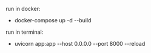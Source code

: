 run in docker:
- docker-compose up -d --build

run in terminal:
- uvicorn app:app --host 0.0.0.0 --port 8000 --reload
